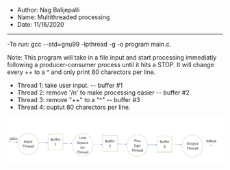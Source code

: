 - Author: Nag Balijepalli
- Name: Multithreaded processing
- Date: 11/16/2020
-------
-To run: gcc --std=gnu99 -lpthread -g -o program main.c.

Note:
This program will take in a file input and start processing immediatly following a producer-consumer process until it hits a STOP. It will change every ++ to a ^ and only print 80 charectors per line.
- Thread 1: take user input.
  -- buffer #1
- Thread 2: remove '/n' to make processing easier
  -- buffer #2
- Thread 3: remove "++" to a "^"
  -- buffer #3
- Thread 4: ouptut 80 charectors per line.

![Screenshot](buffer_threads.PNG)
